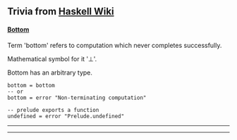 ## Trivia from [Haskell Wiki](https://wiki.haskell.org/)

#### [Bottom](https://wiki.haskell.org/Bottom)

Term 'bottom' refers to computation which never completes successfully.

Mathematical symbol for it '⊥'.

Bottom has an arbitrary type.

```
bottom = bottom
-- or
bottom = error "Non-terminating computation"

-- prelude exports a function
undefined = error "Prelude.undefined"
```

---
---

